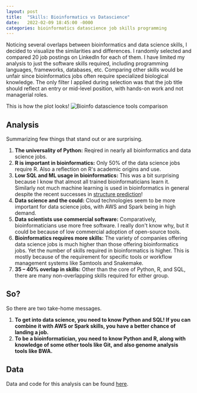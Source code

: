 ```yaml
---
layout: post
title:  "Skills: Bioinformatics vs Datascience"
date:   2022-02-09 18:45:00 -0000
categories: bioinformatics datascience job skills programming
---
```


Noticing several overlaps between bioinformatics and data science skills, I decided to visualize the similarities and differences. I randomly selected and compared 20 job postings on LinkedIn for each of them. I have limited my analysis to just the software skills required, including programming languages, frameworks, databases, etc. Comparing other skills would be unfair since bioinformatics jobs often require specialized biological knowledge. The only filter I applied during selection was that the job title should reflect an entry or mid-level position, with hands-on work and not managerial roles.

This is how the plot looks!
![Bioinfo datascience tools comparison](/assets/images/combined_job_skills_counts.svg "Bioinformatics vs Datascience skills")

## Analysis
Summarizing few things that stand out or are surprising.

1. **The universality of Python:** Reqired in nearly all bioinformatics and data science jobs.
2. **R is important in bioinformatics:** Only 50% of the data science jobs require R. Also a reflection on R's academic origins and use.
3. **Low SQL and ML usage in bioinformatics:** This was a bit surprising because I know that almost all trained bioinformaticians learn it. Similarly not much machine learning is used in bioinformatics in general despite the recent successes in [structure prediction](https://www.nature.com/articles/s41586-021-03819-2)!
4. **Data science and the could:** Cloud technologies seem to be more important for data science jobs, with AWS and Spark being in high demand.
5. **Data scientists use commercial software:** Comparatively, bioinformaticians use more free software. I really don't know why, but it could be because of low commercial adoption of open-source tools.
6. **Bioinformatics requires more skills:** The variety of companies offering data science jobs is much higher than those offering bioinformatics jobs. Yet the number of skills required in bioinformatics is higher. This is mostly because of the requirement for specific tools or workflow management systems like Samtools and Snakemake.
7. **35 – 40% overlap in skills:** Other than the core of Python, R, and SQL, there are many non-overlapping skills required for either group.


## So?
So there are two take-home messages.

1. **To get into data science, you need to know Python and SQL! If you can combine it with AWS or Spark skills, you have a better chance of landing a job.**
2. **To be a bioinformatician, you need to know Python and R, along with knowledge of some other tools like Git, and also genome analysis tools like BWA.**

## Data
Data and code for this analysis can be found [here](https://github.com/gogothegreen/bioinfor_datsci_job_stats_analysis).